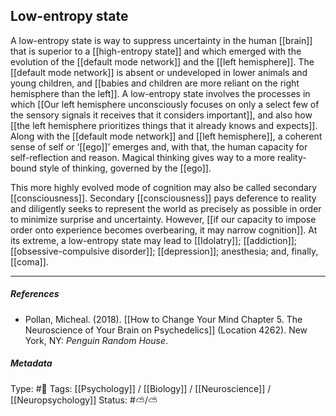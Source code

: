 ## Low-entropy state # 

A low-entropy state is way to suppress uncertainty in the human [[brain]] that is superior to a [[high-entropy state]] and which emerged with the evolution of the [[default mode network]] and the [[left hemisphere]]. The [[default mode network]] is absent or undeveloped in lower animals and young children, and [[babies and children are more reliant on the right hemisphere than the left]]. A low-entropy state involves the processes in which [[Our left hemisphere unconsciously focuses on only a select few of the sensory signals it receives that it considers important]], and also how [[the left hemisphere prioritizes things that it already knows and expects]]. Along with the [[default mode network]] and [[left hemisphere]], a coherent sense of self or ‘[[ego]]’ emerges and, with that, the human capacity for self-reflection and reason. Magical thinking gives way to a more reality-bound style of thinking, governed by the [[ego]].

This more highly evolved mode of cognition may also be called secondary [[consciousness]]. Secondary [[consciousness]] pays deference to reality and diligently seeks to represent the world as precisely as possible in order to minimize surprise and uncertainty. However, [[if our capacity to impose order onto experience becomes overbearing, it may narrow cognition]]. At its extreme, a low-entropy state may lead to [[Idolatry]]; [[addiction]]; [[obsessive-compulsive disorder]]; [[depression]]; anesthesia; and, finally, [[coma]].

___

##### References

- Pollan, Micheal. (2018). [[How to Change Your Mind Chapter 5. The Neuroscience of Your Brain on Psychedelics]] (Location 4262). New York, NY: _Penguin Random House_. 

##### Metadata

Type: #🔴 
Tags: [[Psychology]] / [[Biology]] / [[Neuroscience]] / [[Neuropsychology]] 
Status: #⛅️/⛅️ 